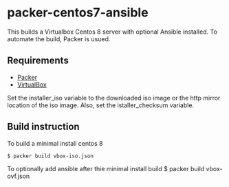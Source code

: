 # packer-centos7-ansible

This builds a Virtualbox Centos 8 server with optional Ansible installed. To automate the build,
Packer is usued.

## Requirements

- [Packer](http://www.packer.io/)
- [VirtualBox](https://www.virtualbox.org/)

Set the installer_iso variable to the downloaded iso image or the http mirror location of the iso image.
Also, set the istaller_checksum variable. 

## Build instruction

To build a minimal install centos 8

	$ packer build vbox-iso.json
	
To optionally add ansible after thie minimal install build
    $ packer build vbox-ovf.json

